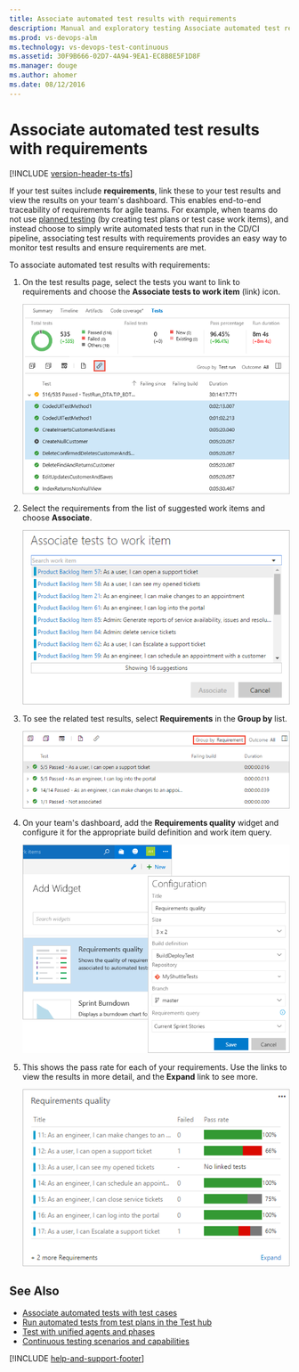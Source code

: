 ```yaml
---
title: Associate automated test results with requirements
description: Manual and exploratory testing Associate automated test results with requirements using Microsoft Test Manager
ms.prod: vs-devops-alm
ms.technology: vs-devops-test-continuous
ms.assetid: 30F9B666-02D7-4A94-9EA1-EC8B8E5F1D8F
ms.manager: douge
ms.author: ahomer
ms.date: 08/12/2016
---
```


# Associate automated test results with requirements

[!INCLUDE [version-header-ts-tfs](_shared/version-header-ts-tfs.md)] 

If your test suites include **requirements**, link these to your test results
and view the results on your team's dashboard. This enables end-to-end 
traceability of requirements for agile teams. For example, when teams do not use
[planned testing](associate-automated-test-with-test-case.md) (by creating test plans or test case work items),
and instead choose to simply write automated tests that run in the CD/CI
pipeline, associating test results with requirements provides an easy way to 
monitor test results and ensure requirements are met. 

To associate automated test results with requirements: 

1. On the test results page, select the tests you want to link to requirements
and choose the **Associate tests to work item** (link) icon.

   ![](_img/associate-automated-results-with-requirements/associate-tests-results.png)

1. Select the requirements from the list of suggested work items and choose **Associate**. 

   ![](_img/associate-automated-results-with-requirements/associate-tests.png)

1. To see the related test results, select **Requirements** in the **Group by** list.  

   ![](_img/associate-automated-results-with-requirements/associate-tests-groupby.png)

1. On your team's dashboard, add the **Requirements quality** widget and configure
   it for the appropriate build definition and work item query.  

   ![](_img/associate-automated-results-with-requirements/associate-tests-configuration.png)

1. This shows the pass rate for each of your requirements.
   Use the links to view the results in more detail, and the **Expand** link to see more.

   ![](_img/associate-automated-results-with-requirements/associate-tests-dashboard.png)

## See Also

* [Associate automated tests with test cases](associate-automated-test-with-test-case.md)
* [Run automated tests from test plans in the Test hub](run-automated-tests-from-test-hub.md)
* [Test with unified agents and phases](test-with-unified-agent-and-phases.md)
* [Continuous testing scenarios and capabilities](index.md)

[!INCLUDE [help-and-support-footer](_shared/help-and-support-footer.md)] 
